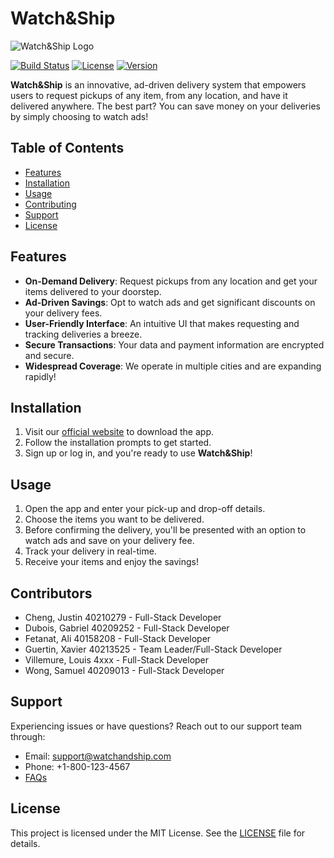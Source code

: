 # Watch&Ship
![Watch&Ship Logo](logo_link_here.png)

[![Build Status](https://img.shields.io/badge/build-passing-brightgreen)](link_to_build_status)
[![License](https://img.shields.io/badge/license-MIT-blue)](link_to_license)
[![Version](https://img.shields.io/badge/version-1.0.0-red)](link_to_version)

**Watch&Ship** is an innovative, ad-driven delivery system that empowers users to request pickups of any item, from any location, and have it delivered anywhere. The best part? You can save money on your deliveries by simply choosing to watch ads!

## Table of Contents
- [Features](#features)
- [Installation](#installation)
- [Usage](#usage)
- [Contributing](#contributing)
- [Support](#support)
- [License](#license)

## Features
* **On-Demand Delivery**: Request pickups from any location and get your items delivered to your doorstep.
* **Ad-Driven Savings**: Opt to watch ads and get significant discounts on your delivery fees.
* **User-Friendly Interface**: An intuitive UI that makes requesting and tracking deliveries a breeze.
* **Secure Transactions**: Your data and payment information are encrypted and secure.
* **Widespread Coverage**: We operate in multiple cities and are expanding rapidly!

## Installation
1. Visit our [official website](link_to_website) to download the app.
2. Follow the installation prompts to get started.
3. Sign up or log in, and you're ready to use **Watch&Ship**!

## Usage
1. Open the app and enter your pick-up and drop-off details.
2. Choose the items you want to be delivered.
3. Before confirming the delivery, you'll be presented with an option to watch ads and save on your delivery fee.
4. Track your delivery in real-time.
5. Receive your items and enjoy the savings!

## Contributors
- Cheng, Justin 40210279 - Full-Stack Developer
- Dubois, Gabriel 40209252 - Full-Stack Developer
- Fetanat, Ali 40158208 - Full-Stack Developer
- Guertin, Xavier 40213525 - Team Leader/Full-Stack Developer
- Villemure, Louis 4xxx - Full-Stack Developer
- Wong, Samuel 40209013 - Full-Stack Developer

## Support
Experiencing issues or have questions? Reach out to our support team through:
- Email: support@watchandship.com
- Phone: +1-800-123-4567
- [FAQs](link_to_faqs)

## License
This project is licensed under the MIT License. See the [LICENSE](link_to_license_file) file for details.

